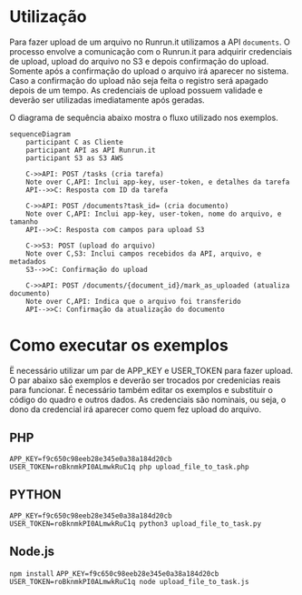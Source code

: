 # Utilização

Para fazer upload de um arquivo no Runrun.it utilizamos a API `documents`.
O processo envolve a comunicação com o Runrun.it para adquirir credenciais de upload, upload do arquivo no S3 e depois confirmação do upload.
Somente após a confirmação do upload o arquivo irá aparecer no sistema.
Caso a confirmação do upload não seja feita o registro será apagado depois de um tempo.
As credenciais de upload possuem validade e deverão ser utilizadas imediatamente após geradas.

O diagrama de sequência abaixo mostra o fluxo utilizado nos exemplos.

```mermaid
sequenceDiagram
    participant C as Cliente
    participant API as API Runrun.it
    participant S3 as S3 AWS

    C->>API: POST /tasks (cria tarefa)
    Note over C,API: Inclui app-key, user-token, e detalhes da tarefa
    API-->>C: Resposta com ID da tarefa

    C->>API: POST /documents?task_id= (cria documento)
    Note over C,API: Inclui app-key, user-token, nome do arquivo, e tamanho
    API-->>C: Resposta com campos para upload S3

    C->>S3: POST (upload do arquivo)
    Note over C,S3: Inclui campos recebidos da API, arquivo, e metadados
    S3-->>C: Confirmação do upload

    C->>API: POST /documents/{document_id}/mark_as_uploaded (atualiza documento)
    Note over C,API: Indica que o arquivo foi transferido
    API-->>C: Confirmação da atualização do documento
```

# Como executar os exemplos

Ë necessário utilizar um par de APP_KEY e USER_TOKEN para fazer upload. O par abaixo são exemplos e deverão ser trocados por credenicias reais para funcionar.
É necessário também editar os exemplos e substituir o código do quadro e outros dados.
As credenciais são nominais, ou seja, o dono da credencial irá aparecer como quem fez upload do arquivo.

## PHP

`APP_KEY=f9c650c98eeb28e345e0a38a184d20cb USER_TOKEN=roBknmkPI0ALmwkRuC1q php upload_file_to_task.php`

## PYTHON

`APP_KEY=f9c650c98eeb28e345e0a38a184d20cb USER_TOKEN=roBknmkPI0ALmwkRuC1q python3 upload_file_to_task.py`

## Node.js

`npm install`
`APP_KEY=f9c650c98eeb28e345e0a38a184d20cb USER_TOKEN=roBknmkPI0ALmwkRuC1q node upload_file_to_task.js`

